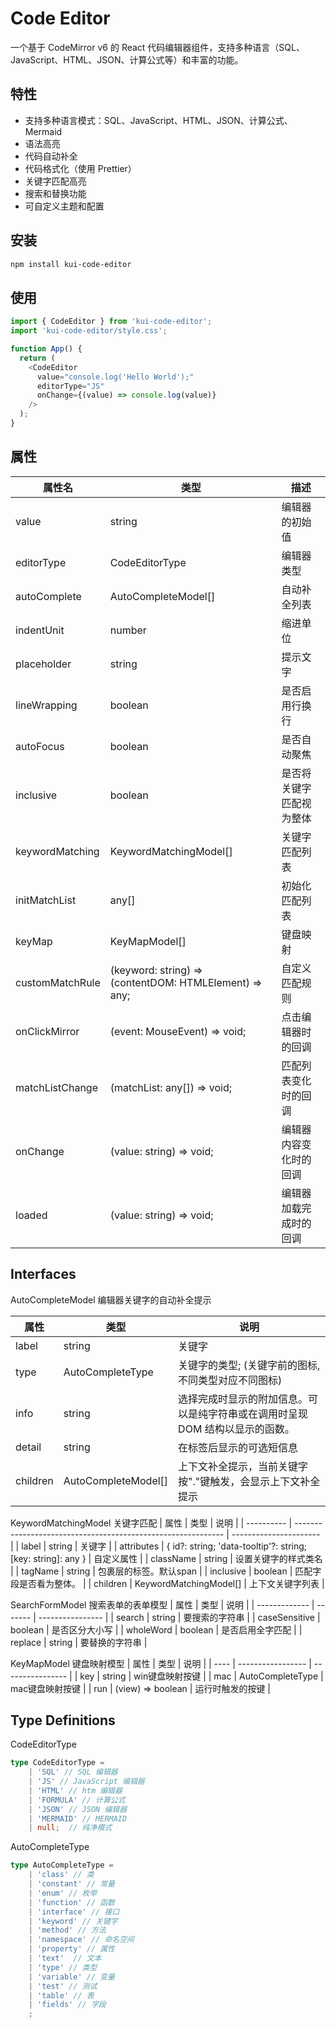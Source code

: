 # Code Editor

一个基于 CodeMirror v6 的 React 代码编辑器组件，支持多种语言（SQL、JavaScript、HTML、JSON、计算公式等）和丰富的功能。

## 特性

- 支持多种语言模式：SQL、JavaScript、HTML、JSON、计算公式、Mermaid
- 语法高亮
- 代码自动补全
- 代码格式化（使用 Prettier）
- 关键字匹配高亮
- 搜索和替换功能
- 可自定义主题和配置

## 安装

```bash
npm install kui-code-editor
```

## 使用
```js
import { CodeEditor } from 'kui-code-editor';
import 'kui-code-editor/style.css';

function App() {
  return (
    <CodeEditor
      value="console.log('Hello World');"
      editorType="JS"
      onChange={(value) => console.log(value)}
    />
  );
}
```


## 属性
| 属性名          | 类型                                                   | 描述                     |
| --------------- | ------------------------------------------------------ | ------------------------ |
| value           | string                                                 | 编辑器的初始值           |
| editorType      | CodeEditorType                                         | 编辑器类型               |
| autoComplete    | AutoCompleteModel[]                                    | 自动补全列表             |
| indentUnit      | number                                                 | 缩进单位                 |
| placeholder     | string                                                 | 提示文字                 |
| lineWrapping    | boolean                                                | 是否启用行换行           |
| autoFocus       | boolean                                                | 是否自动聚焦             |
| inclusive       | boolean                                                | 是否将关键字匹配视为整体 |
| keywordMatching | KeywordMatchingModel[]                                 | 关键字匹配列表           |
| initMatchList   | any[]                                                  | 初始化匹配列表           |
| keyMap          | KeyMapModel[]                                          | 键盘映射                 |
| customMatchRule | (keyword: string) => (contentDOM: HTMLElement) => any; | 自定义匹配规则           |
| onClickMirror   | (event: MouseEvent) => void;                           | 点击编辑器时的回调       |
| matchListChange | (matchList: any[]) => void;                            | 匹配列表变化时的回调     |
| onChange        | (value: string) => void;                               | 编辑器内容变化时的回调   |
| loaded          | (value: string) => void;                               | 编辑器加载完成时的回调   |

## Interfaces
AutoCompleteModel
编辑器关键字的自动补全提示

| 属性     | 类型                | 说明                                                                          |
| -------- | ------------------- | ----------------------------------------------------------------------------- |
| label    | string              | 关键字                                                                        |
| type     | AutoCompleteType    | 关键字的类型; (关键字前的图标, 不同类型对应不同图标)                          |
| info     | string              | 选择完成时显示的附加信息。可以是纯字符串或在调用时呈现 DOM 结构以显示的函数。 |
| detail   | string              | 在标签后显示的可选短信息                                                      |
| children | AutoCompleteModel[] | 上下文补全提示，当前关键字按"."键触发，会显示上下文补全提示                   |

KeywordMatchingModel
关键字匹配
| 属性       | 类型                                                         | 说明                   |
| ---------- | ------------------------------------------------------------ | ---------------------- |
| label      | string                                                       | 关键字                 |
| attributes | { id?: string; 'data-tooltip'?: string; [key: string]: any } | 自定义属性             |
| className  | string                                                       | 设置关键字的样式类名   |
| tagName    | string                                                       | 包裹层的标签。默认span |
| inclusive  | boolean                                                      | 匹配字段是否看为整体。 |
| children   | KeywordMatchingModel[]                                       | 上下文关键字列表       |


SearchFormModel
搜索表单的表单模型
| 属性          | 类型    | 说明             |
| ------------- | ------- | ---------------- |
| search        | string  | 要搜索的字符串   |
| caseSensitive | boolean | 是否区分大小写   |
| wholeWord     | boolean | 是否启用全字匹配 |
| replace       | string  | 要替换的字符串   |


KeyMapModel
键盘映射模型
| 属性 | 类型              | 说明             |
| ---- | ----------------- | ---------------- |
| key  | string            | win键盘映射按键  |
| mac  | AutoCompleteType  | mac键盘映射按键  |
| run  | (view) => boolean | 运行时触发的按键 |

## Type Definitions

CodeEditorType
```typescript
type CodeEditorType =
    | 'SQL' // SQL 编辑器
    | 'JS' // JavaScript 编辑器
    | 'HTML' // htm 编辑器
    | 'FORMULA' // 计算公式
    | 'JSON' // JSON 编辑器
    | 'MERMAID' // MERMAID
    | null;  // 纯净模式
```

AutoCompleteType
```typescript
type AutoCompleteType =
    | 'class' // 类
    | 'constant' // 常量
    | 'enum' // 枚举
    | 'function' // 函数
    | 'interface' // 接口
    | 'keyword' // 关键字
    | 'method' // 方法
    | 'namespace' // 命名空间
    | 'property' // 属性
    | 'text'  // 文本
    | 'type' // 类型
    | 'variable' // 变量
    | 'test' // 测试
    | 'table' // 表
    | 'fields' // 字段
    ;
```
